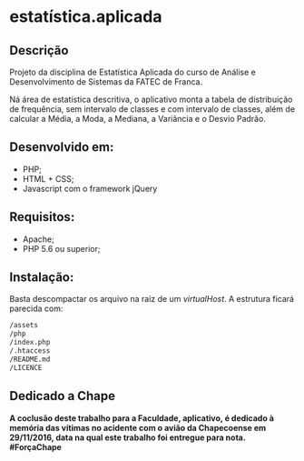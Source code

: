 estatística.aplicada
====================

## Descrição

Projeto da disciplina de Estatística Aplicada do curso de Análise e Desenvolvimento de Sistemas da FATEC de Franca.

Ná área de estatística descritiva, o aplicativo monta a tabela de distribuição de frequência, sem intervalo de classes e com intervalo de classes, além de calcular a Média, a Moda, a Mediana, a Variância e o Desvio Padrão.

## Desenvolvido em:

+ PHP;
+ HTML + CSS;
+ Javascript com o framework jQuery

## Requisitos:

+ Apache;
+ PHP 5.6 ou superior;

## Instalação:

Basta descompactar os arquivo na raiz de um _virtualHost_. A estrutura ficará parecida com:

``` sh
/assets
/php
/index.php
/.htaccess
/README.md
/LICENCE
```

## Dedicado a Chape

**A coclusão deste trabalho para a Faculdade, aplicativo, é dedicado à memória das vítimas no acidente com o avião da Chapecoense em 29/11/2016, data na qual este trabalho foi entregue para nota.**
**#ForçaChape**
